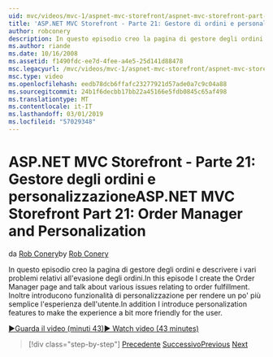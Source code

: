 ```yaml
---
uid: mvc/videos/mvc-1/aspnet-mvc-storefront/aspnet-mvc-storefront-part-21-order-manager-and-personalization
title: 'ASP.NET MVC Storefront - Parte 21: Gestore di ordini e personalizzazione | Microsoft Docs'
author: robconery
description: In questo episodio creo la pagina di gestore degli ordini e descrivere i vari problemi relativi all'evasione degli ordini. Presenterò inoltre la funzionalità di personalizzazione...
ms.author: riande
ms.date: 10/16/2008
ms.assetid: f1490fdc-ee7d-4fee-a4e5-25d141d88478
msc.legacyurl: /mvc/videos/mvc-1/aspnet-mvc-storefront/aspnet-mvc-storefront-part-21-order-manager-and-personalization
msc.type: video
ms.openlocfilehash: eedb78dcb6ffafc23277921d57ade0a7c9c04a88
ms.sourcegitcommit: 24b1f6decbb17bb22a45166e5fdb0845c65af498
ms.translationtype: MT
ms.contentlocale: it-IT
ms.lasthandoff: 03/01/2019
ms.locfileid: "57029348"
---
```

<a name="aspnet-mvc-storefront-part-21-order-manager-and-personalization"></a><span data-ttu-id="194e9-104">ASP.NET MVC Storefront - Parte 21: Gestore degli ordini e personalizzazione</span><span class="sxs-lookup"><span data-stu-id="194e9-104">ASP.NET MVC Storefront Part 21: Order Manager and Personalization</span></span>
====================
<span data-ttu-id="194e9-105">da [Rob Conery](https://github.com/robconery)</span><span class="sxs-lookup"><span data-stu-id="194e9-105">by [Rob Conery](https://github.com/robconery)</span></span>

<span data-ttu-id="194e9-106">In questo episodio creo la pagina di gestore degli ordini e descrivere i vari problemi relativi all'evasione degli ordini.</span><span class="sxs-lookup"><span data-stu-id="194e9-106">In this episode I create the Order Manager page and talk about various issues relating to order fulfillment.</span></span> <span data-ttu-id="194e9-107">Inoltre introducono funzionalità di personalizzazione per rendere un po' più semplice l'esperienza dell'utente.</span><span class="sxs-lookup"><span data-stu-id="194e9-107">In addition I introduce personalization features to make the experience a bit more friendly for the user.</span></span>

[<span data-ttu-id="194e9-108">&#9654;Guarda il video (minuti 43)</span><span class="sxs-lookup"><span data-stu-id="194e9-108">&#9654; Watch video (43 minutes)</span></span>](https://channel9.msdn.com/Blogs/ASP-NET-Site-Videos/aspnet-mvc-storefront-part-21-order-manager-and-personalization)

> [!div class="step-by-step"]
> <span data-ttu-id="194e9-109">[Precedente](aspnet-mvc-storefront-part-20-logging.md)
> [Successivo](aspnet-mvc-storefront-part-22-restructuring-rerouting-and-paypal.md)</span><span class="sxs-lookup"><span data-stu-id="194e9-109">[Previous](aspnet-mvc-storefront-part-20-logging.md)
[Next](aspnet-mvc-storefront-part-22-restructuring-rerouting-and-paypal.md)</span></span>
